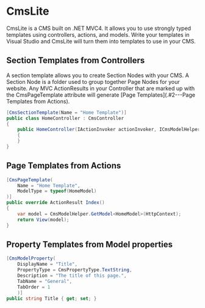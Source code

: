 CmsLite
=======================================
CmsLite is a CMS built on .NET MVC4. It allows you to use strongly typed templates using controllers,
actions, and models.
Write your templates in Visual Studio and CmsLite will turn them into templates to use in your CMS.

## Section Templates from Controllers
A section template allows you to create Section Nodes with your CMS. A Section Node is a folder used to 
group together Page Nodes for your website. Any MVC ActionResults in your Controller that are marked up with 
the CmsPageTemplate attribute will generate [Page Templates](.#2---Page Templates from Actions).

```csharp
[CmsSectionTemplate(Name = "Home Template")]
public class HomeController : CmsController
{
    public HomeController(IActionInvoker actionInvoker, ICmsModelHelper cmsModelHelper) : base(actionInvoker, cmsModelHelper)
    {
    }
}
```

## Page Templates from Actions

```csharp
[CmsPageTemplate(
    Name = "Home Template",
    ModelType = typeof(HomeModel)
)]
public override ActionResult Index()
{
    var model = CmsModelHelper.GetModel<HomeModel>(HttpContext);
    return View(model);
}
```

## Property Templates from Model properties

```csharp
[CmsModelProperty(
    DisplayName = "Title",
    PropertyType = CmsPropertyType.TextString,
    Description = "The title of this page.",
    TabName = "General",
    TabOrder = 1
    )]
public string Title { get; set; }
```
